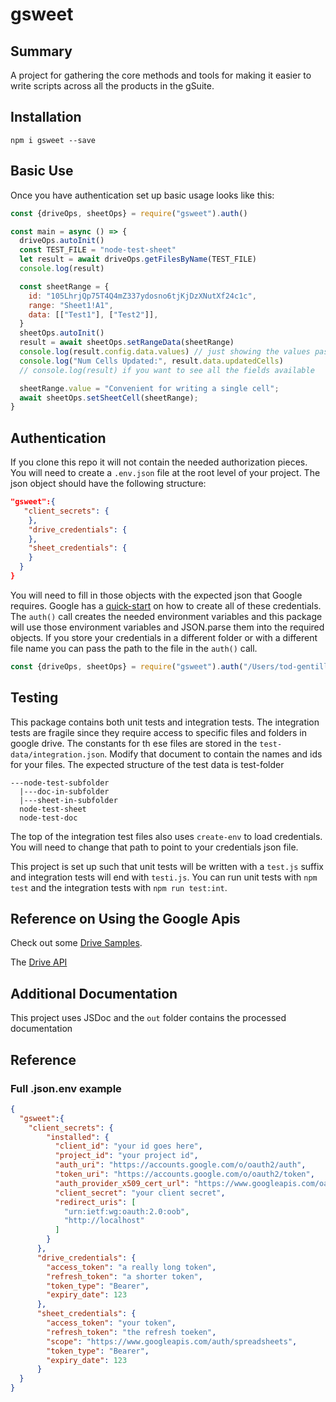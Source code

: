 # gsweet

## Summary

A project for gathering the core methods and tools for making it easier to write scripts across all the products in the gSuite.  

## Installation 

`npm i gsweet --save`  

## Basic Use

Once you have authentication set up basic usage looks like this:

```javascript
const {driveOps, sheetOps} = require("gsweet").auth()

const main = async () => {
  driveOps.autoInit()
  const TEST_FILE = "node-test-sheet"
  let result = await driveOps.getFilesByName(TEST_FILE)
  console.log(result)

  const sheetRange = {
    id: "105LhrjQp75T4Q4mZ337ydosno6tjKjDzXNutXf24c1c",
    range: "Sheet1!A1",
    data: [["Test1"], ["Test2"]],
  }
  sheetOps.autoInit()
  result = await sheetOps.setRangeData(sheetRange)
  console.log(result.config.data.values) // just showing the values passed in
  console.log("Num Cells Updated:", result.data.updatedCells)
  // console.log(result) if you want to see all the fields available

  sheetRange.value = "Convenient for writing a single cell";
  await sheetOps.setSheetCell(sheetRange);
}
```

## Authentication

If you clone this repo it will not contain the needed authorization pieces. You will need to create a `.env.json` file at the root level of your project. The json object should have the following structure:

```JSON
"gsweet":{
   "client_secrets": {
    },
    "drive_credentials": {
    },
    "sheet_credentials": {
    }
  }
}
```

You will need to fill in those objects with the expected json that Google requires.  Google has a [quick-start](https://developers.google.com/sheets/api/quickstart/nodejs) on how to create all of these credentials. The `auth()` call creates the needed environment variables and this package will use those environment variables and JSON.parse them into the required objects. If you store your credentials in a different folder or with a different file name you can pass the path to the file in the `auth()` call.

```javascript
const {driveOps, sheetOps} = require("gsweet").auth("/Users/tod-gentille/dev/node/ENV_VARS/gsweet.env.json")
```

## Testing

This package contains both unit tests and integration tests. The integration tests are fragile since they require access to specific files and folders in google drive. The constants for th ese files are stored in the `test-data/integration.json`. Modify that document to contain the names and ids for your files. The expected structure of the test data is
test-folder
```
---node-test-subfolder
  |---doc-in-subfolder
  |---sheet-in-subfolder
  node-test-sheet
  node-test-doc
```

The top of the integration test files also uses `create-env` to load credentials. You will need to change that path to point to your credentials json file.

This project is set up such that unit tests will be written with a `test.js` suffix and integration tests will end with `testi.js`. You can run unit tests with `npm test` and the integration tests with `npm run test:int`. 

## Reference on Using the Google Apis

Check out some [Drive Samples](https://github.com/googleapis/google-api-nodejs-client/tree/master/samples/drive). 

The [Drive API](https://developers.google.com/drive/api/v3/folder) 

## Additional Documentation

This project uses JSDoc and the `out` folder contains the processed documentation

## Reference

### Full .json.env example 

```JSON
{
  "gsweet":{
    "client_secrets": {
        "installed": {
          "client_id": "your id goes here",
          "project_id": "your project id",
          "auth_uri": "https://accounts.google.com/o/oauth2/auth",
          "token_uri": "https://accounts.google.com/o/oauth2/token",
          "auth_provider_x509_cert_url": "https://www.googleapis.com/oauth2/v1/certs",
          "client_secret": "your client secret",
          "redirect_uris": [
            "urn:ietf:wg:oauth:2.0:oob",
            "http://localhost"
          ]
        }
      },
      "drive_credentials": {
        "access_token": "a really long token",
        "refresh_token": "a shorter token",
        "token_type": "Bearer",
        "expiry_date": 123
      },
      "sheet_credentials": {
        "access_token": "your token",
        "refresh_token": "the refresh toeken",
        "scope": "https://www.googleapis.com/auth/spreadsheets",
        "token_type": "Bearer",
        "expiry_date": 123
      }
  }
}
```